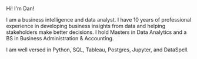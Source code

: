 Hi! I'm Dan! 

I am a business intelligence and data analyst. I have 10 years of professional experience in developing business insights from data 
and helping stakeholders make better decisions. I hold Masters in Data Analytics and a BS in Business Administration & Accounting.

I am well versed in Python, SQL, Tableau, Postgres, Jupyter, and DataSpell. 

